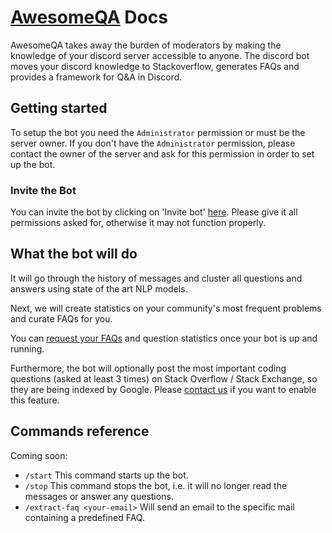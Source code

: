 # [AwesomeQA](https://home.awesomeqa.xyz) Docs

AwesomeQA takes away the burden of moderators by making the knowledge of your discord server accessible to anyone.
The discord bot moves your discord knowledge to Stackoverflow, generates FAQs and provides a framework for Q&A in Discord.

## Getting started
To setup the bot you need the `Administrator` permission or must be the server owner. If you don't have the `Administrator` permission, please contact the owner of the server and ask for this permission in order to set up the bot.

### Invite the Bot
You can invite the bot by clicking on 'Invite bot' [here](https://home.awesomeqa.xyz). Please give it all permissions asked for, otherwise it may not function properly. 

## What the bot will do
It will go through the history of messages and cluster all questions and answers using state of the art NLP models.

Next, we will create statistics on your community's most frequent problems and curate FAQs for you.

You can [request your FAQs](mailto:ko.abstreiter@gmail.com) and question statistics once your bot is up and running.

Furthermore, the bot will optionally post the most important coding questions (asked at least 3 times) on Stack Overflow / Stack Exchange, so they are being indexed by Google. Please [contact us](mailto:ko.abstreiter@gmail.com) if you want to enable this feature.

## Commands reference
Coming soon:
- `/start`
    This command starts up the bot.
- `/stop`
    This command stops the bot, i.e. it will no longer read the messages or answer any questions.
- `/extract-faq <your-email>`
    Will send an email to the specific mail containing a predefined FAQ.
